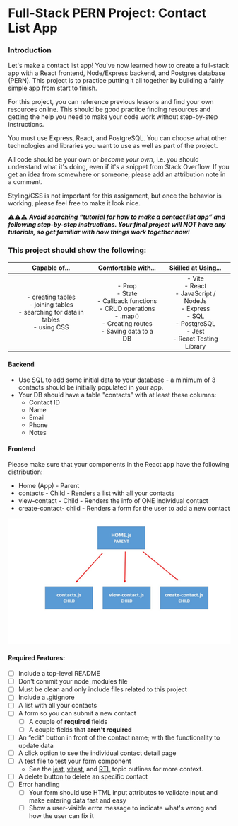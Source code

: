 # Full-Stack PERN Project: Contact List App

### Introduction

Let's make a contact list app! You've now learned how to create a full-stack app with a React frontend, Node/Express backend, and Postgres database (PERN). This project is to practice putting it all together by building a fairly simple app from start to finish.

For this project, you can reference previous lessons and find your own resources online. This should be good practice finding resources and getting the help you need to make your code work without step-by-step instructions.

You must use Express, React, and PostgreSQL. You can choose what other technologies and libraries you want to use as well as part of the project.

All code should be your own or _become your own_, i.e. you should understand what it's doing, even if it's a snippet from Stack Overflow. If you get an idea from somewhere or someone, please add an attribution note in a comment.

Styling/CSS is not important for this assignment, but once the behavior is working, please feel free to make it look nice.

⚠️⚠️⚠️ _**Avoid searching “tutorial for how to make a contact list app” and following step-by-step instructions. Your final project will NOT have any tutorials, so get familiar with how things work together now!**_

### This project should show the following:

|                                     Capable of...                                      |                                                   Comfortable with...                                                    |                                                  Skilled at Using...                                                  |
| :------------------------------------------------------------------------------------: | :----------------------------------------------------------------------------------------------------------------------: | :-------------------------------------------------------------------------------------------------------------------: |
| - creating tables<br>- joining tables<br>- searching for data in tables<br>- using CSS | - Prop<br>- State<br>- Callback functions<br>- CRUD operations<br>- .map()<br>- Creating routes<br>- Saving data to a DB | - Vite<br>- React<br>- JavaScript / NodeJs<br>- Express<br>- SQL<br>- PostgreSQL<br>- Jest<br>- React Testing Library |

#### Backend

- Use SQL to add some initial data to your database - a minimum of 3 contacts should be initially populated in your app.
- Your DB should have a table "contacts" with at least these columns:
  - Contact ID
  - Name
  - Email
  - Phone
  - Notes

#### Frontend

Please make sure that your components in the React app have the following distribution:

- Home (App) - Parent
- contacts - Child - Renders a list with all your contacts
- view-contact - Child - Renders the info of ONE individual contact
- create-contact- child - Renders a form for the user to add a new contact

![Screenshoot](https://github.com/Yosolita1978/screenshoots/blob/main/week11/lo90b1.jpeg?raw=true)

#### Required Features:

- [ ] Include a top-level README
- [ ] Don't commit your node_modules file
- [ ] Must be clean and only include files related to this project
- [ ] Include a .gitignore
- [ ] A list with all your contacts
- [ ] A form so you can submit a new contact
  - [ ] A couple of **required** fields
  - [ ] A couple fields that **aren't required**
- [ ] An “edit” button in front of the contact name; with the functionality to update data
- [ ] A click option to see the individual contact detail page
- [ ] A test file to test your form component
   - See the [jest](https://github.com/Techtonica/curriculum/blob/main/testing-and-tdd/jest.md), [vitest](https://github.com/Techtonica/curriculum/blob/main/testing-and-tdd/vitest.md), and [RTL](https://github.com/Techtonica/curriculum/blob/main/testing-and-tdd/react-testing-jest-and-RTL.md) topic outlines for more context.
- [ ] A delete button to delete an specific contact
- [ ] Error handling
  - [ ] Your form should use HTML input attributes to validate input and make entering data fast and easy
  - [ ] Show a user-visible error message to indicate what's wrong and how the user can fix it
